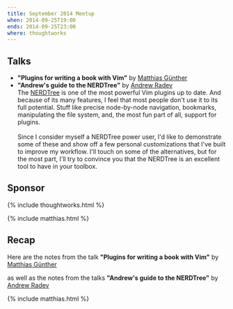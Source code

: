 ```yaml
---
title: September 2014 Meetup
when: 2014-09-25T19:00
ends: 2014-09-25T23:00
where: thoughtworks
---
```


## Talks

- **"Plugins for writing a book with Vim"** by [Matthias Günther](https://twitter.com/wikimatze)
- **"Andrew's guide to the NERDTree"** by [Andrew Radev](https://twitter.com/andrewradev)<br>
The [NERDTree](https://github.com/scrooloose/nerdtree) is one of the most powerful Vim plugins up to date. And because of its many features, I feel that most people don't use it to its full potential. Stuff like precise node-by-node navigation, bookmarks, manipulating the file system, and, the most fun part of all, support for plugins.<br> <br> Since I consider myself a NERDTree power user, I'd like to demonstrate some of these and show off a few personal customizations that I've built to improve my workflow. I'll touch on some of the alternatives, but for the most part, I'll try to convince you that the NERDTree is an excellent tool to have in your toolbox.


## Sponsor

{% include thoughtworks.html %}

{% include matthias.html %}


## Recap

Here are the notes from the talk **"Plugins for writing a book with Vim"** by [Matthias Günther](https://twitter.com/wikimatze)

<script src="https://gist.github.com/wikimatze/1e45ca7ecd60e10cf725.js"></script>

as well as the notes from the talks **"Andrew's guide to the NERDTree"** by [Andrew Radev](https://twitter.com/andrewradev)

<script src="https://gist.github.com/AndrewRadev/00e352c8bb58be4d51c0.js"></script>

{% include matthias.html %}
